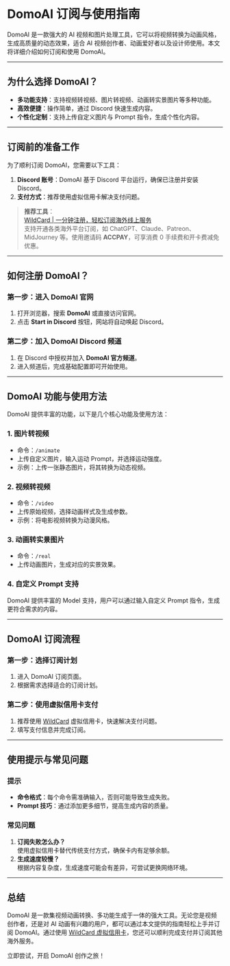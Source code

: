 # DomoAI 订阅与使用指南

DomoAI 是一款强大的 AI 视频和图片处理工具，它可以将视频转换为动画风格，生成高质量的动态效果，适合 AI 视频创作者、动画爱好者以及设计师使用。本文将详细介绍如何订阅和使用 DomoAI。

---

## 为什么选择 DomoAI？

- **多功能支持**：支持视频转视频、图片转视频、动画转实景图片等多种功能。
- **高效便捷**：操作简单，通过 Discord 快速生成内容。
- **个性化定制**：支持上传自定义图片与 Prompt 指令，生成个性化内容。

---

## 订阅前的准备工作

为了顺利订阅 DomoAI，您需要以下工具：

1. **Discord 账号**：DomoAI 基于 Discord 平台运行，确保已注册并安装 Discord。
2. **支付方式**：推荐使用虚拟信用卡解决支付问题。

> **推荐工具**：  
[WildCard | 一分钟注册，轻松订阅海外线上服务](https://bit.ly/bewildcard)  
支持开通各类海外平台订阅，如 ChatGPT、Claude、Patreon、MidJourney 等。使用邀请码 **ACCPAY**，可享消费 0 手续费和开卡费减免优惠。

---

## 如何注册 DomoAI？

### 第一步：进入 DomoAI 官网

1. 打开浏览器，搜索 **DomoAI** 或直接访问官网。
2. 点击 **Start in Discord** 按钮，网站将自动唤起 Discord。

### 第二步：加入 DomoAI Discord 频道

1. 在 Discord 中授权并加入 **DomoAI 官方频道**。
2. 进入频道后，完成基础配置即可开始使用。

---

## DomoAI 功能与使用方法

DomoAI 提供丰富的功能，以下是几个核心功能及使用方法：

### 1. 图片转视频

- 命令：`/animate`  
- 上传自定义图片，输入运动 Prompt，并选择运动强度。  
- 示例：上传一张静态图片，将其转换为动态视频。

### 2. 视频转视频

- 命令：`/video`  
- 上传原始视频，选择动画样式及生成参数。  
- 示例：将电影视频转换为动漫风格。

### 3. 动画转实景图片

- 命令：`/real`  
- 上传动画图片，生成对应的实景效果。

### 4. 自定义 Prompt 支持

DomoAI 提供丰富的 Model 支持，用户可以通过输入自定义 Prompt 指令，生成更符合需求的内容。

---

## DomoAI 订阅流程

### 第一步：选择订阅计划

1. 进入 DomoAI 订阅页面。
2. 根据需求选择适合的订阅计划。

### 第二步：使用虚拟信用卡支付

1. 推荐使用 [WildCard](https://bit.ly/bewildcard) 虚拟信用卡，快速解决支付问题。
2. 填写支付信息并完成订阅。

---

## 使用提示与常见问题

### 提示

- **命令格式**：每个命令需准确输入，否则可能导致生成失败。
- **Prompt 技巧**：通过添加更多细节，提高生成内容的质量。

### 常见问题

1. **订阅失败怎么办？**  
   使用虚拟信用卡替代传统支付方式，确保卡内有足够余额。
2. **生成速度较慢？**  
   根据内容复杂度，生成速度可能会有差异，可尝试更换网络环境。

---

## 总结

DomoAI 是一款集视频动画转换、多功能生成于一体的强大工具。无论您是视频创作者，还是对 AI 动画有兴趣的用户，都可以通过本文提供的指南轻松上手并订阅 DomoAI。通过使用 [WildCard 虚拟信用卡](https://bit.ly/bewildcard)，您还可以顺利完成支付并订阅其他海外服务。

立即尝试，开启 DomoAI 创作之旅！

